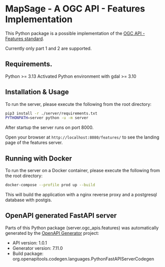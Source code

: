 # MapSage - A OGC API - Features Implementation

This Python package is a possible implementation of the [OGC API - Features standard](https://ogcapi.ogc.org/features/).

Currently only part 1 and 2 are supported.

## Requirements.

Python >= 3.13
Activated Python environment with gdal >= 3.10

## Installation & Usage

To run the server, please execute the following from the root directory:

```bash
pip3 install -r ./server/requirements.txt
PYTHONPATH=server python -u -m server
```
After startup the server runs on port 8000.

Open your browser at `http://localhost:8080/features/` to see the landing page of the features server.

## Running with Docker

To run the server on a Docker container, please execute the following from the root directory:

```bash
docker-compose --profile prod up --build
```
This will build the application with a nginx reverse proxy and a postgresql database with postgis.

## OpenAPI generated FastAPI server

Parts of this Python package (server.ogc_apis.features) was automatically generated by the [OpenAPI Generator](https://openapi-generator.tech) project:

- API version: 1.0.1
- Generator version: 7.11.0
- Build package: org.openapitools.codegen.languages.PythonFastAPIServerCodegen
